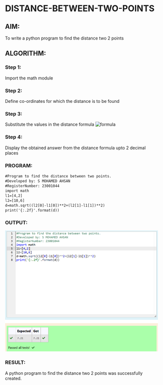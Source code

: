 # DISTANCE-BETWEEN-TWO-POINTS

## AIM:
To write a python program to find the distance two 2 points
## ALGORITHM:
### Step 1:
Import the math module  
### Step 2: 
Define co-ordinates for which the distance is to be found
### Step 3: 
Substitute the values in the distance formula  ![formula](/formula.JPG)
### Step 4: 
Display the obtained answer from the distance formula upto 2 decimal places
### PROGRAM:
~~~
#Program to find the distance between two points.
#Developed by: S MOHAMED AHSAN
#RegisterNumber: 23001044
import math
l1=[4,2]
l2=[10,6]
d=math.sqrt((l2[0]-l1[0])**2+(l2[1]-l1[1])**2)
print('{:.2f}'.format(d))
~~~  

### OUTPUT:
![distance](dist.png)

### RESULT:
A python program to find the distance two 2 points was successfully created.